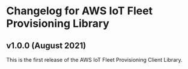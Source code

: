 # Changelog for AWS IoT Fleet Provisioning Library

## v1.0.0 (August 2021)

This is the first release of the AWS IoT Fleet Provisioning Client Library.
